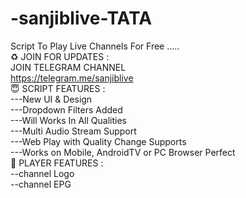 # -sanjiblive-TATA
Script To Play Live Channels For Free .....
<br>
♻️ JOIN FOR UPDATES :
<br>
JOIN TELEGRAM CHANNEL
<br>
https://telegram.me/sanjiblive
<br>
😇 SCRIPT FEATURES :
<br>
---New UI & Design
<br>
---Dropdown Filters Added
<br>
---Will Works In All Qualities
<br>
---Multi Audio Stream Support
<br>
---Web Play with Quality Change Supports
<br>
---Works on Mobile, AndroidTV or PC Browser Perfect
<br>
💖 PLAYER FEATURES :
<br>
--channel Logo
<br>
--channel EPG
